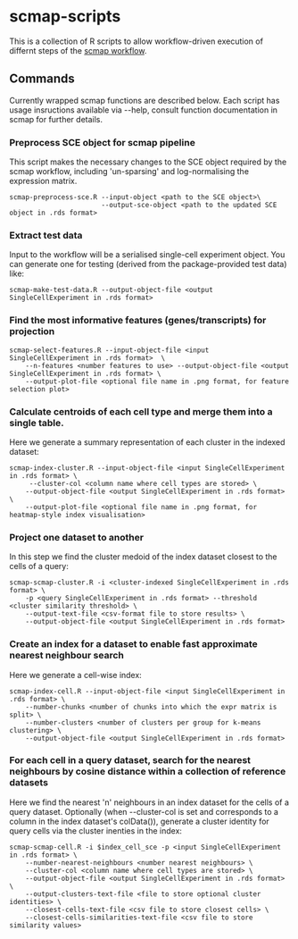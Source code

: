 # scmap-scripts

This is a collection of R scripts to allow workflow-driven execution of differnt steps of the [scmap workflow](http://bioconductor.org/packages/release/bioc/vignettes/scmap/inst/doc/scmap.html).

## Commands

Currently wrapped scmap functions are described below. Each script has usage insructions available via --help, consult function documentation in scmap for further details.

### Preprocess SCE object for scmap pipeline
This script makes the necessary changes to the SCE object required by the scmap workflow, including 'un-sparsing' and log-normalising the expression matrix.    

```
scmap-preprocess-sce.R --input-object <path to the SCE object>\
                       --output-sce-object <path to the updated SCE object in .rds format>
```

### Extract test data

Input to the workflow will be a serialised single-cell experiment object. You can generate one for testing (derived from the package-provided test data) like:

```
scmap-make-test-data.R --output-object-file <output SingleCellExperiment in .rds format>
```

### Find the most informative features (genes/transcripts) for projection

```
scmap-select-features.R --input-object-file <input SingleCellExperiment in .rds format>  \
    --n-features <number features to use> --output-object-file <output SingleCellExperiment in .rds format> \
    --output-plot-file <optional file name in .png format, for feature selection plot>
```

### Calculate centroids of each cell type and merge them into a single table.

Here we generate a summary representation of each cluster in the indexed dataset:

```
scmap-index-cluster.R --input-object-file <input SingleCellExperiment in .rds format> \
     --cluster-col <column name where cell types are stored> \
    --output-object-file <output SingleCellExperiment in .rds format> \
    --output-plot-file <optional file name in .png format, for heatmap-style index visualisation>
```

### Project one dataset to another 

In this step we find the cluster medoid of the index dataset closest to the cells of a query:

```
scmap-scmap-cluster.R -i <cluster-indexed SingleCellExperiment in .rds format> \
    -p <query SingleCellExperiment in .rds format> --threshold <cluster similarity threshold> \
    --output-text-file <csv-format file to store results> \
    --output-object-file <output SingleCellExperiment in .rds format>
```

### Create an index for a dataset to enable fast approximate nearest neighbour search

Here we generate a cell-wise index:

```
scmap-index-cell.R --input-object-file <input SingleCellExperiment in .rds format> \
    --number-chunks <number of chunks into which the expr matrix is split> \
    --number-clusters <number of clusters per group for k-means clustering> \
    --output-object-file <output SingleCellExperiment in .rds format>
```

### For each cell in a query dataset, search for the nearest neighbours by cosine distance within a collection of reference datasets

Here we find the nearest 'n' neighbours in an index dataset for the cells of a query dataset. Optionally (when --cluster-col is set and corresponds to a column in the index dataset's colData()), generate a cluster identity for query cells via the cluster inenties in the index:

```
scmap-scmap-cell.R -i $index_cell_sce -p <input SingleCellExperiment in .rds format> \
    --number-nearest-neighbours <number nearest neighbours> \
    --cluster-col <column name where cell types are stored> \
    --output-object-file <output SingleCellExperiment in .rds format> \
    --output-clusters-text-file <file to store optional cluster identities> \
    --closest-cells-text-file <csv file to store closest cells> \
    --closest-cells-similarities-text-file <csv file to store similarity values>
```
